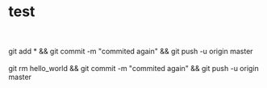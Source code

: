 # test



<br>
<br>
git add * && git commit -m "commited again" && git push -u origin master
<br>
<br>
git rm hello_world && git commit -m "commited again" && git push -u origin master
<br>
<br>


